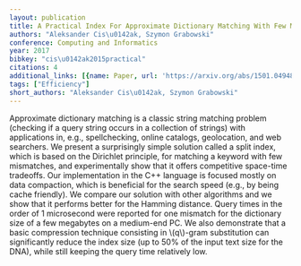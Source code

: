 ```yaml
---
layout: publication
title: A Practical Index For Approximate Dictionary Matching With Few Mismatches
authors: "Aleksander Cis\u0142ak, Szymon Grabowski"
conference: Computing and Informatics
year: 2017
bibkey: "cis\u0142ak2015practical"
citations: 4
additional_links: [{name: Paper, url: 'https://arxiv.org/abs/1501.04948'}]
tags: ["Efficiency"]
short_authors: "Aleksander Cis\u0142ak, Szymon Grabowski"
---
```

Approximate dictionary matching is a classic string matching problem
(checking if a query string occurs in a collection of strings) with
applications in, e.g., spellchecking, online catalogs, geolocation, and web
searchers. We present a surprisingly simple solution called a split index,
which is based on the Dirichlet principle, for matching a keyword with few
mismatches, and experimentally show that it offers competitive space-time
tradeoffs. Our implementation in the C++ language is focused mostly on data
compaction, which is beneficial for the search speed (e.g., by being cache
friendly). We compare our solution with other algorithms and we show that it
performs better for the Hamming distance. Query times in the order of 1
microsecond were reported for one mismatch for the dictionary size of a few
megabytes on a medium-end PC. We also demonstrate that a basic compression
technique consisting in \\(q\\)-gram substitution can significantly reduce the
index size (up to 50% of the input text size for the DNA), while still keeping
the query time relatively low.